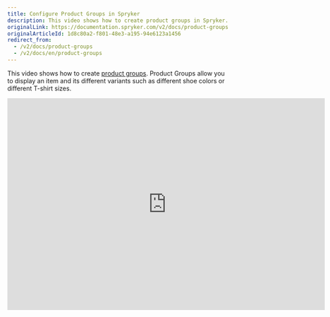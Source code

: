 ```yaml
---
title: Configure Product Groups in Spryker
description: This video shows how to create product groups in Spryker.
originalLink: https://documentation.spryker.com/v2/docs/product-groups
originalArticleId: 1d8c80a2-f801-48e3-a195-94e6123a1456
redirect_from:
  - /v2/docs/product-groups
  - /v2/docs/en/product-groups
---
```


This video shows how to create [product groups](/docs/scos/dev/features/201903.0/product-management/product-group.html). Product Groups allow you to display an item and its different variants such as different shoe colors or different T-shirt sizes. 

<iframe src="https://fast.wistia.net/embed/iframe/r5l2kit2c1" title="Product Groups" allowtransparency="true" frameborder="0" scrolling="no" class="wistia_embed" name="wistia_embed" allowfullscreen="0" mozallowfullscreen="0" webkitallowfullscreen="0" oallowfullscreen="0" msallowfullscreen="0" width="720" height="480"></iframe>
